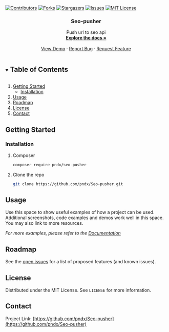 <!-- PROJECT SHIELDS -->
<!--
*** I'm using markdown "reference style" links for readability.
*** Reference links are enclosed in brackets [ ] instead of parentheses ( ).
*** See the bottom of this document for the declaration of the reference variables
*** for contributors-url, forks-url, etc. This is an optional, concise syntax you may use.
*** https://www.markdownguide.org/basic-syntax/#reference-style-links
-->
[![Contributors][contributors-shield]][contributors-url]
[![Forks][forks-shield]][forks-url]
[![Stargazers][stars-shield]][stars-url]
[![Issues][issues-shield]][issues-url]
[![MIT License][license-shield]][license-url]



<h3 align="center">Seo-pusher</h3>

  <p align="center">
    Push url to seo api
    <br />
    <a href="https://github.com/pndx/Seo-pusher"><strong>Explore the docs »</strong></a>
    <br />
    <br />
    <a href="https://github.com/pndx/Seo-pusher">View Demo</a>
    ·
    <a href="https://github.com/pndx/Seo-pusher/issues">Report Bug</a>
    ·
    <a href="https://github.com/pndx/Seo-pusher/issues">Request Feature</a>
  </p>
</p>



<!-- TABLE OF CONTENTS -->
<details open="open">
  <summary><h2 style="display: inline-block">Table of Contents</h2></summary>
  <ol>
    <li>
      <a href="#getting-started">Getting Started</a>
      <ul>
        <li><a href="#installation">Installation</a></li>
      </ul>
    </li>
    <li><a href="#usage">Usage</a></li>
    <li><a href="#roadmap">Roadmap</a></li>
    <li><a href="#license">License</a></li>
    <li><a href="#contact">Contact</a></li>
  </ol>
</details>

<!-- GETTING STARTED -->
## Getting Started

### Installation

1. Composer
   ```sh
   composer require pndx/seo-pusher
   ```
2. Clone the repo
   ```sh
   git clone https://github.com/pndx/Seo-pusher.git
   ```



<!-- USAGE EXAMPLES -->
## Usage

Use this space to show useful examples of how a project can be used. Additional screenshots, code examples and demos work well in this space. You may also link to more resources.

_For more examples, please refer to the [Documentation](https://example.com)_



<!-- ROADMAP -->
## Roadmap

See the [open issues](https://github.com/pndx/Seo-pusher/issues) for a list of proposed features (and known issues).




<!-- LICENSE -->
## License

Distributed under the MIT License. See `LICENSE` for more information.



<!-- CONTACT -->
## Contact

Project Link: [https://github.com/pndx/Seo-pusher](https://github.com/pndx/Seo-pusher)



<!-- MARKDOWN LINKS & IMAGES -->
<!-- https://www.markdownguide.org/basic-syntax/#reference-style-links -->
[contributors-shield]: https://img.shields.io/github/contributors/pndx/repo.svg?style=for-the-badge
[contributors-url]: https://github.com/pndx/Seo-pusher/graphs/contributors
[forks-shield]: https://img.shields.io/github/forks/pndx/repo.svg?style=for-the-badge
[forks-url]: https://github.com/pndx/Seo-pusher/network/members
[stars-shield]: https://img.shields.io/github/stars/pndx/repo.svg?style=for-the-badge
[stars-url]: https://github.com/pndx/Seo-pusher/stargazers
[issues-shield]: https://img.shields.io/github/issues/pndx/repo.svg?style=for-the-badge
[issues-url]: https://github.com/pndx/Seo-pusher/issues
[license-shield]: https://img.shields.io/github/license/pndx/repo.svg?style=for-the-badge
[license-url]: https://github.com/pndx/Seo-pusher/blob/master/LICENSE.txt